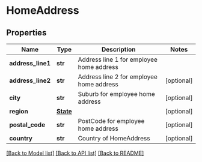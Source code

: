 # HomeAddress

## Properties
Name | Type | Description | Notes
------------ | ------------- | ------------- | -------------
**address_line1** | **str** | Address line 1 for employee home address | 
**address_line2** | **str** | Address line 2 for employee home address | [optional] 
**city** | **str** | Suburb for employee home address | [optional] 
**region** | [**State**](State.md) |  | [optional] 
**postal_code** | **str** | PostCode for employee home address | [optional] 
**country** | **str** | Country of HomeAddress | [optional] 

[[Back to Model list]](../README.md#documentation-for-models) [[Back to API list]](../README.md#documentation-for-api-endpoints) [[Back to README]](../README.md)


